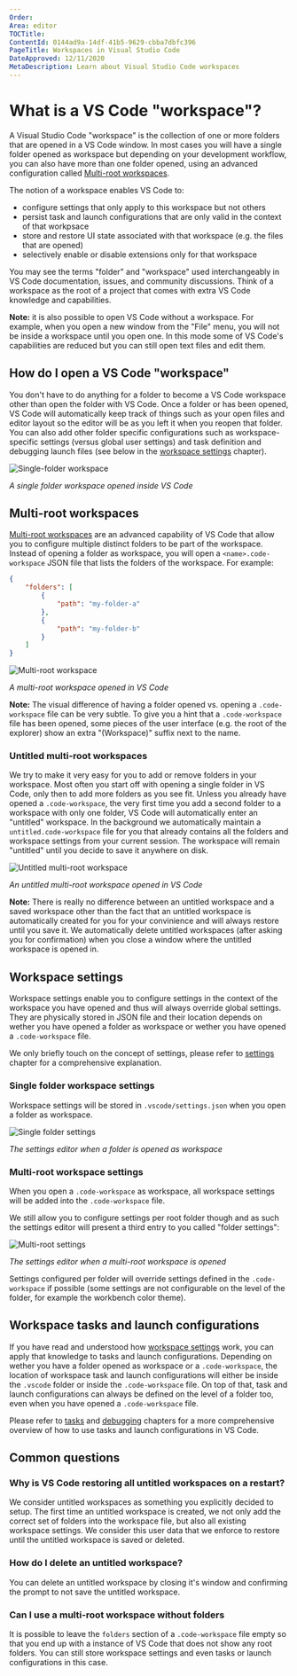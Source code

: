```yaml
---
Order:
Area: editor
TOCTitle:
ContentId: 0144ad9a-14df-41b5-9629-cbba7dbfc396
PageTitle: Workspaces in Visual Studio Code
DateApproved: 12/11/2020
MetaDescription: Learn about Visual Studio Code workspaces
---
```

# What is a VS Code "workspace"?

A Visual Studio Code "workspace" is the collection of one or more folders that are opened in a VS Code window. In most cases you will have a single folder opened as workspace but depending on your development workflow, you can also have more than one folder opened, using an advanced configuration called [Multi-root workspaces](#multi-root-workspaces).

The notion of a workspace enables VS Code to:
- configure settings that only apply to this workspace but not others
- persist task and launch configurations that are only valid in the context of that workpsace
- store and restore UI state associated with that workspace (e.g. the files that are opened)
- selectively enable or disable extensions only for that workspace

You may see the terms "folder" and "workspace" used interchangeably in VS Code documentation, issues, and community discussions. Think of a workspace as the root of a project that comes with extra VS Code knowledge and capabilities.

**Note:** it is also possible to open VS Code without a workspace. For example, when you open a new window from the "File" menu, you will not be inside a workspace until you open one. In this mode some of VS Code's capabilities are reduced but you can still open text files and edit them.

## How do I open a VS Code "workspace"

You don't have to do anything for a folder to become a VS Code workspace other than open the folder with VS Code. Once a folder or has been opened, VS Code will automatically keep track of things such as your open files and editor layout so the editor will be as you left it when you reopen that folder. You can also add other folder specific configurations such as workspace-specific settings (versus global user settings) and task definition and debugging launch files (see below in the [workspace settings](#workspace-settings) chapter).

![Single-folder workspace](images/workspaces/single-folder-workspace.png)

*A single folder workspace opened inside VS Code*

## Multi-root workspaces

[Multi-root workspaces](/docs/editor/multi-root-workspaces.md) are an advanced capability of VS Code that allow you to configure multiple distinct folders to be part of the workspace. Instead of opening a folder as workspace, you will open a `<name>.code-workspace` JSON file that lists the folders of the workspace. For example:

```json
{
	"folders": [
		{
			"path": "my-folder-a"
		},
		{
			"path": "my-folder-b"
		}
	]
}
```

![Multi-root workspace](images/workspaces/multi-root-workspace.png)

*A multi-root workspace opened in VS Code*

**Note:** The visual difference of having a folder opened vs. opening a `.code-workspace` file can be very subtle. To give you a hint that a `.code-workspace` file has been opened, some pieces of the user interface (e.g. the root of the explorer) show an extra "(Workspace)" suffix next to the name.

### Untitled multi-root workspaces

We try to make it very easy for you to add or remove folders in your workspace. Most often you start off with opening a single folder in VS Code, only then to add more folders as you see fit. Unless you already have opened a `.code-workspace`, the very first time you add a second folder to a workspace with only one folder, VS Code will automatically enter an "untitled" workspace. In the background we automatically maintain a `untitled.code-workspace` file for you that already contains all the folders and workspace settings from your current session. The workspace will remain "untitled" until you decide to save it anywhere on disk.

![Untitled multi-root workspace](images/workspaces/untitled-workspace.png)

*An untitled multi-root workspace opened in VS Code*

**Note:** There is really no difference between an untitled workspace and a saved workspace other than the fact that an untitled workspace is automatically created for you for your convinience and will always restore until you save it. We automatically delete untitled workspaces (after asking you for confirmation) when you close a window where the untitled workspace is opened in.

## Workspace settings

Workspace settings enable you to configure settings in the context of the workspace you have opened and thus will always override global settings. They are physically stored in JSON file and their location depends on wether you have opened a folder as workspace or wether you have opened a `.code-workspace` file.

We only briefly touch on the concept of settings, please refer to [settings](/docs/getstarted/settings.md) chapter for a comprehensive explanation.

### Single folder workspace settings

Workspace settings will be stored in `.vscode/settings.json` when you open a folder as workspace.

![Single folder settings](images/workspaces/single-folder-settings.png)

*The settings editor when a folder is opened as workspace*

### Multi-root workspace settings

When you open a `.code-workspace` as workspace, all workspace settings will be added into the `.code-workspace` file.

We still allow you to configure settings per root folder though and as such the settings editor will present a third entry to you called "folder settings":

![Multi-root settings](images/workspaces/multi-root-settings.png)

*The settings editor when a multi-root workspace is opened*

Settings configured per folder will override settings defined in the `.code-workspace` if possible (some settings are not configurable on the level of the folder, for example the workbench color theme).

## Workspace tasks and launch configurations

If you have read and understood how [workspace settings](#workspace-settings) work, you can apply that knowledge to tasks and launch configurations. Depending on wether you have a folder opened as workspace or a `.code-workspace`, the location of workspace task and launch configurations will either be inside the `.vscode` folder or inside the `.code-workspace` file. On top of that, task and launch configurations can always be defined on the level of a folder too, even when you have opened a `.code-workspace` file.

Please refer to [tasks](docs/editor/tasks.md) and [debugging](docs/editor/debugging.md) chapters for a more comprehensive overview of how to use tasks and launch configurations in VS Code.

## Common questions

### Why is VS Code restoring all untitled workspaces on a restart?

We consider untitled workspaces as something you explicitly decided to setup. The first time an untitled workspace is created, we not only add the correct set of folders into the workspace file, but also all existing workspace settings. We consider this user data that we enforce to restore until the untitled workspace is saved or deleted.

### How do I delete an untitled workspace?

You can delete an untitled workspace by closing it's window and confirming the prompt to not save the untitled workspace.

### Can I use a multi-root workspace without folders

It is possible to leave the `folders` section of a `.code-workspace` file empty so that you end up with a instance of VS Code that does not show any root folders. You can still store workspace settings and even tasks or launch configurations in this case.